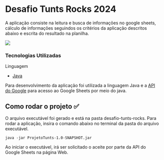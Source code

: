 # Desafio Tunts Rocks 2024

A aplicação consiste na leitura e busca de informações no google sheets, cálculo de informações seguindos os critérios da aplicação descritos abaixo e escrita do resultado na planilha.

[![](https://mermaid.ink/img/pako:eNp9ksFqwkAQhl9lWCi0oCAFKQQrqFGr1UvtzXiYJhMNbLJhs7EtxocpPZQ-QJ8gL9bNbpC2keYUZv_59ltmDswXATGHhVw8-zuUCh5dLwH9DdaDlEc-lh_lu9hAu90v0KcsE0DAKVK5xAKGl1MhtpxgtSNS2ZVtHZr0U575CAFmECWhkHFF-qKsgNFhVL5xP-fCnIbIFWZH2zoyrbYEfbjuXhTgrh8olWKPgYBUSNuwsXnX5LcS91a0gPFZpV_c3q0FT36KQFx-BhHWHhOTtyXoQbdTwPSPRiJOFtOGxd1ZC0vtdiqDE_tGs2fr8QvGBGGUIK-hsyo8P6MI9jxFiYDGyFxam88bLvf_uNTEvrFY6JHbB9YKiwZr2WBVSdZiMekJR4FepUNV8ZjaUUwec_RvQCHmXHnMS446irkSq9fEZ46SObVYngaoyI1QXxQzRw8p01UKIiXk0q6n2dLjN2Bh7Eo?type=png)](https://mermaid.live/edit#pako:eNp9ksFqwkAQhl9lWCi0oCAFKQQrqFGr1UvtzXiYJhMNbLJhs7EtxocpPZQ-QJ8gL9bNbpC2keYUZv_59ltmDswXATGHhVw8-zuUCh5dLwH9DdaDlEc-lh_lu9hAu90v0KcsE0DAKVK5xAKGl1MhtpxgtSNS2ZVtHZr0U575CAFmECWhkHFF-qKsgNFhVL5xP-fCnIbIFWZH2zoyrbYEfbjuXhTgrh8olWKPgYBUSNuwsXnX5LcS91a0gPFZpV_c3q0FT36KQFx-BhHWHhOTtyXoQbdTwPSPRiJOFtOGxd1ZC0vtdiqDE_tGs2fr8QvGBGGUIK-hsyo8P6MI9jxFiYDGyFxam88bLvf_uNTEvrFY6JHbB9YKiwZr2WBVSdZiMekJR4FepUNV8ZjaUUwec_RvQCHmXHnMS446irkSq9fEZ46SObVYngaoyI1QXxQzRw8p01UKIiXk0q6n2dLjN2Bh7Eo)

### Tecnologias Utilizadas

Linguagem
* [Java](https://www.java.com/en/)

Para desenvolvimento da aplicação foi utilizada a linguagem Java e a [API do Google](https://developers.google.com/sheets/api/quickstart/java) para acesso ao Google Sheets por meio do java.

## Como rodar o projeto ✅

O arquivo executável foi gerado e está na pasta desafio-tunts-rocks. Para rodar a aplicação, insira o comando abaixo no terminal da pasta do arquivo executável.

```
java -jar ProjetoTunts-1.0-SNAPSHOT.jar
```

Ao iniciar o executável, irá ser solicitado o aceite por parte da API do Google Sheets na página Web.


